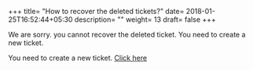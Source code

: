 +++
title= "How to recover the deleted tickets?"
date= 2018-01-25T16:52:44+05:30
description= ""
weight= 13
draft= false
+++


We are sorry. you cannot recover the deleted ticket. You need to create a new ticket. 

You need to create a new ticket. [Click here](/tickets/How-to-generate-tickets-for-the-exsisting-customers.md)